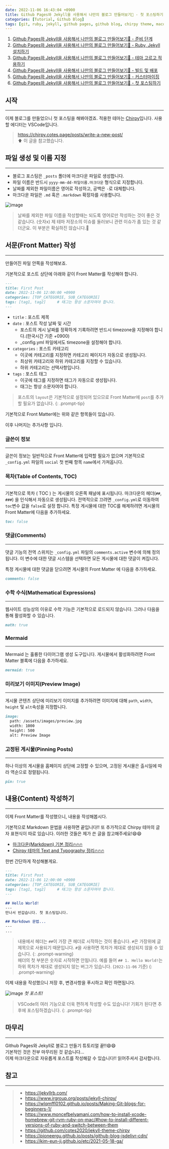 ```yaml
---
date: 2022-11-06 16:43:04 +0900
title: Github Pages와 Jekyll을 사용해서 나만의 블로그 만들어보기🚀 - 첫 포스팅하기
categories: [Tutorial, Github Blog]
tags: [git, ruby, jekyll, github pages, github blog, chirpy theme, macos] ## Only lowercase
---
```


1. [Github Pages와 Jekyll을 사용해서 나만의 블로그 만들어보기🚀 - 준비 단계](https://leejh95.github.io/posts/github-blog-prepare-to/)
2. [Github Pages와 Jekyll을 사용해서 나만의 블로그 만들어보기🚀 - Ruby, Jekyll 설치하기](https://leejh95.github.io/posts/github-blog-ruby-jekyll/)
3. [Github Pages와 Jekyll을 사용해서 나만의 블로그 만들어보기🚀 - 테마 고르고 적용하기](https://leejh95.github.io/posts/github-blog-theme/)
4. [Github Pages와 Jekyll을 사용해서 나만의 블로그 만들어보기🚀 - 빌드 및 배포](https://leejh95.github.io/posts/github-blog-build-deploy/)
5. [Github Pages와 Jekyll을 사용해서 나만의 블로그 만들어보기🚀 - 커스터마이징](https://leejh95.github.io/posts/github-blog-customizing/)
6. [Github Pages와 Jekyll을 사용해서 나만의 블로그 만들어보기🚀 - 첫 포스팅하기](https://leejh95.github.io/posts/github-blog-first-post/)

## 시작
---
이제 블로그를 만들었으니 첫 포스팅을 해봐야겠죠. 적용한 테마는 [Chirpy](https://github.com/cotes2020/jekyll-theme-chirpy)입니다. 사용할 에디터는 VSCode입니다.

> <https://chirpy.cotes.page/posts/write-a-new-post/>  
> ⬆️ 이 글을 참고했습니다.

## 파일 생성 및 이름 지정
---

- 블로그 포스팅은 `_posts` 폴더에 마크다운 파일로 생성합니다.
- 파일 이름은 반드시 `yyyy-mm-dd-파일이름.마크다운` 형식으로 지정합니다.
- 날짜를 제외한 파일이름은 영어로 작성하고, 공백은 `-`로 대체합니다.
- 마크다운 파일은 `.md` 혹은 `.markdown` 확장자를 사용합니다.

![image](https://olphschool-my.sharepoint.com/personal/d16571_365v_me/Documents/githubblog/images/ScreenShot%202022-11-06%20%ec%98%a4%ed%9b%84%205.40.58.png?Web=1)  

> 날짜를 제외한 파일 이름을 작성할때는 되도록 영어로만 작성하는 것이 좋은 것 같습니다. (숫자x) 제 테마 저장소의 이슈를 둘러보니 관련 이슈가 좀 있는 것 같더군요. 이 부분은 확실하진 않습니다.🤔

## 서문(Front Matter) 작성
---
만들어진 파일 안쪽을 작성해보죠.

기본적으로 포스트 상단에 아래와 같이 Front Matter를 작성해야 합니다.

```markdown
---
title: First Post
date: 2022-11-06 12:00:00 +0900
categories: [TOP_CATEGORIE, SUB_CATEGORIE]
tags: [tag1, tag2]     # 태그는 항상 소문자여야 합니다.
---
```

- `title` : 포스트 제목
- `date` : 포스트 작성 날짜 및 시간
    - 포스트의 게시 날짜를 정확하게 기록하려면 반드시 timezone을 지정해야 합니다.(한국시간 기준 +0900)
    - _config.yml 파일에서도 timezone을 설정해야 합니다.
- `categories` : 포스트 카테고리
    - 이곳에 카테고리를 지정하면 카테고리 페이지가 자동으로 생성됩니다.
    - 최상위 카테고리와 하위 카테고리를 지정할 수 있습니다.
    - 하위 카테고리는 선택사항입니다.
- `tags` : 포스트 태그
    - 이곳에 태그를 지정하면 태그가 자동으로 생성됩니다.
    - 태그는 항상 소문자여야 합니다.

> 포스트의 `layout`은 기본적으로 설정되어 있으므로 Front Matter에 `post`를 추가할 필요가 없습니다.
{: .prompt-tip}

기본적으로 Front Matter에는 위와 같은 항목들이 있습니다.

이후 나머지는 추가사항 입니다.

### 글쓴이 정보
---
글쓴이 정보는 일반적으로 Front Matter에 입력할 필요가 없으며 기본적으로 `_config.yml` 파일의 `social` 첫 번째 항목 `name`에서 가져옵니다.

### 목차(Table of Contents, TOC)
---
기본적으로 목차 ( TOC ) 는 게시물의 오른쪽 패널에 표시됩니다. 마크다운의 헤더(`##`, `###`) 을 인식해서 자동으로 생성됩니다. 전역적으로 끄려면 `_config.yml`로 이동하여 `toc`변수 값을 `false`로 설정 합니다. 특정 게시물에 대한 TOC를 해제하려면 게시물의 Front Matter에 다음을 추가하세요.

```markdown
toc: false
```

### 댓글(Comments)
---
댓글 기능의 전역 스위치는 `_config.yml` 파일의 `comments.active` 변수에 의해 정의됩니다. 이 변수에 대한 댓글 시스템을 선택하면 모든 게시물에 대한 댓글이 켜집니다.

특정 게시물에 대한 댓글을 닫으려면 게시물의 Front Matter 에 다음을 추가하세요.

```markdown
comments: false
```

### 수학 수식(Mathematical Expressions)
---
웹사이트 성능상의 이유로 수학 기능은 기본적으로 로드되지 않습니다. 그러나 다음을 통해 활성화할 수 있습니다.

```markdown
math: true
```

### Mermaid
---
Mermaid 는 훌륭한 다이어그램 생성 도구입니다. 게시물에서 활성화하려면 Front Matter 블록에 다음을 추가하세요.

```markdown
mermaid: true
```

### 미리보기 이미지(Preview Image)
---
게시물 콘텐츠 상단에 미리보기 이미지를 추가하려면 이미지에 대해 `path`, `width`, `height` 및 `alt`속성을 지정합니다.

```markdown
image:
  path: /assets/images/preview.jpg
  width: 1000
  height: 500
  alt: Preview Image
```

### 고정된 게시물(Pinning Posts)
---
하나 이상의 게시물을 홈페이지 상단에 고정할 수 있으며, 고정된 게시물은 출시일에 따라 역순으로 정렬됩니다.

```markdown
pin: true
```

## 내용(Content) 작성하기
---
이제 Front Matter를 작성했으니, 내용을 작성해봅시다.

기본적으로 Markdown 문법을 사용하면 끝입니다!! 또 추가적으로 Chirpy 테마의 글자 표현식이 따로 있습니다. 이러한 것들은 제가 쓴 글을 참고해주세요!😄😄  

- [마크다운(Markdown) 기본 정리🔥🔥🔥](https://leejh95.github.io/posts/markdown-basic/)
- [Chirpy 테마의 Text and Typography 정리🔥🔥🔥](https://leejh95.github.io/posts/chirpy-theme-basic)

한번 간단하게 작성해볼게요.

```markdown
---
title: First Post
date: 2022-11-06 12:00:00 +0900
categories: [TOP_CATEGORIE, SUB_CATEGORIE]
tags: [tag1, tag2]     # 태그는 항상 소문자여야 합니다.
---

## Hello World!
---
만나서 반갑습니다. 첫 포스팅입니다.

## Markdown 문법...
---
...
```

> 내용에서 헤더는 `##`이 가장 큰 헤더로 시작하는 것이 좋습니다. `#`은 가장위에 글제목으로 사용되기 때문입니다. `#`을 사용하면 목차가 제대로 생성되지 않을 수 있습니다.
{: .prompt-warning}  
> 헤더의 첫 부분은 숫자로 시작하면 안됩니다. 예를 들어 `## 1. Hello World!`는 하위 목차가 제대로 생성되지 않는 버그가 있습니다. (`2022-11-06` 기준)
{: .prompt-warning}

이제 내용을 작성했으니 저장 후, 변경사항을 푸시하고 확인 하면됩니다.

![image](https://olphschool-my.sharepoint.com/personal/d16571_365v_me/Documents/githubblog/images/ScreenShot%202022-11-06%20%ec%98%a4%ed%9b%84%207.31.19.png?Web=1)
_첫 포스트!_

> VSCode의 여러 기능으로 더욱 편하게 작성할 수도 있습니다! 기회가 된다면 추후에 포스팅하겠습니다.
{: .prompt-tip}

## 마무리
---
Github Pages와 Jekyll로 블로그 만들기 튜토리얼 끝!!😄😄  
기본적인 것은 전부 마무리된 것 같습니다...  
이제 마크다운으로 자유롭게 포스트를 작성해갈 수 있습니다!! 읽어주셔서 감사합니다.

## 참고
---
> - <https://jekyllrb.com/>
> - <https://www.irgroup.org/posts/jekyll-chirpy/>
> - <https://wlqmffl0102.github.io/posts/Making-Git-blogs-for-beginners-1/>
> - <https://www.moncefbelyamani.com/how-to-install-xcode-homebrew-git-rvm-ruby-on-mac/#how-to-install-different-versions-of-ruby-and-switch-between-them>
> - <https://github.com/cotes2020/jekyll-theme-chirpy>
> - <https://pioneergu.github.io/posts/github-blog-jsdelivr-cdn/>
> - <https://kim-eun-ji.github.io/etc/2021-05-18-ga/>
